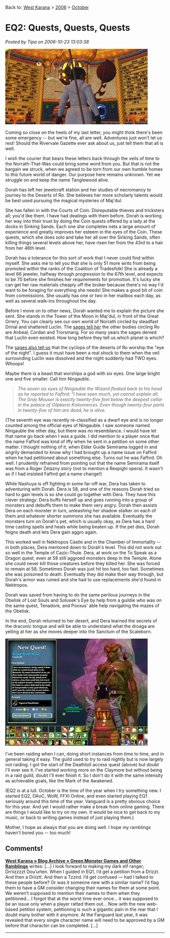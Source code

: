 Back to: [West Karana](/posts/westkarana.md) > [2006](/posts/2006/westkarana.md) > [October](./westkarana.md)
# EQ2: Quests, Quests, Quests

*Posted by Tipa on 2006-10-23 13:03:38*

![Orrery in the Tower of the Moon](../../../uploads/2006/10/orrery.jpg)

Coming so close on the heels of my last letter, you might think there's been some emergency -- but we're fine, all are well. Adventures just won't let us rest! Should the Rivervale Gazette ever ask about us, just tell them that all is well.

I wish the courier that bears these letters back through the veils of time to the Norrath-That-Was could bring some word from you. But that is not the bargain we struck, when we agreed to be torn from our own humble homes to this future world of danger. Our purpose here remains unknown. Yet we struggle on and keep the name Tanglewood alive.

Dorah has left her jewelcraft station and her studies of necromancy to journey to the Deserts of Ro. She believes her more scholarly talents would be best used pursuing the magical mysteries of Maj'dul.

She has fallen in with the Courts of Coin. Disreputable thieves and tricksters all; you'd like them. I have had dealings with them before. Dorah is working her way into their trust by doing the Coin quests offered by a lady at the docks in Sinking Sands. Each one she completes nets a large amount of experience and greatly improves her esteem in the eyes of the Coin. These quests, which she does solo and take her all over the Sinking Sands, often killing things several levels above her, have risen her from the 43rd to a hair from her 46th level.

Dorah has a tolerance for this sort of work that I never could find within myself. She asks me to tell you that she is only 51 more writs from being promoted within the ranks of the Coalition of Tradesfolk! She is already a level 66 jeweler, halfway through progression to the 67th level, and expects to be 70 before she finishes her requirements for promotion. It's lucky she can get her raw materials cheaply off the broker because there's no way I'd want to be foraging for everything she needs! She makes a good bit of coin from commissions. She usually has one or two in her mailbox each day, as well as several walk-ins throughout the day.

Before I move on to other news, Dorah wanted me to explain the picture she sent. She stands in the Tower of the Moon in Maj'dul, in front of the Great Orrery. You can clearly see our own world of Norrath circled by steadfast Drinal and shattered Luclin. The [sages tell her](http://eqiiforums.station.sony.com/eq2/board/print?board.id=lore&message.id=9999&page=1&format=page "Maj'dul Planetarium") the other bodies circling Ro are Anbeal, Cordan and Trorsmang. For so many years the sages denied that Luclin even existed. How long before they tell us which planet is which?

The [sages also tell us](http://eq2players.station.sony.com/en/news_ff.vm?FeatureName=enemy_mastery4 "DoF enemy mastery") that the cyclops of the deserts of Ro worship the "eye of the night". I guess it must have been a real shock to them when the veil surrounding Luclin was dissolved and the night suddenly had TWO eyes. Whoops!

Maybe there is a beast that worships a god with six eyes. One large bright one and five smaller. Call him Ningauble.

> *The seven six eyes of Ningauble the Wizard floated back to his hood as he reported to Fafhrd: "I have seen much, yet cannot explain all. The Gray Mouser is exactly twenty-five feet below the deepest cellar in the palace of Gilpkerio Kistomerces. Even though twenty-four parts in twenty-five of him are dead, he is alive.* 


(The seventh eye was recently re-classified as a dwarf eye and is no longer counted among the official eyes of Ningauble. I saw someone named Ningauble the other day, but there was no resemblance. I would have let that name go back when I was a guide. I did mention to a player once that the name Fafhrd was kind of iffy when he sent in a petition on some other matter. I thought nothing of it, when Elder Guide Semirama logged in and angrily demanded to know why I had brought up a name issue on Fafhrd when he had petitioned about something else. Turns out he was Fafhrd. Oh well. I prudently refrained from pointing out that the name Semirama itself was from a Roger Zelazny story (not to mention a Respighi opera). It wasn't as if I had insisted Fafhrd get a name change!)

While Nashuya is off fighting in some far-off war, Dera has taken to adventuring with Dorah. Dera is 58, and one of the reasons Dorah tried so hard to gain levels is so she could go together with Dera. They have this clever strategy: Dera buffs herself up and goes running into a group of monsters and debuffs them to make them very angry. Dorah then assists Dera on each monster in turn, unleashing her shadow stalker on each of them and whatever shorter summons she has available. Eventually the monsters turn on Dorah's pet, which is usually okay, as Dera has a hard time casting spells and heals while being beaten up. If the pet dies, Dorah feigns death and lets Dera gain aggro again.

This worked well in Nektropos Castle and in the Chamber of Immortality -- in both places, Dera mentored down to Dorah's level. This did not work out so well in the Temple of Cazic-Thule. Dera, at work on the To Speak as a Dragon quest, even at 58 still aggroed monsters deep in the Temple. Alone she could never kill those creatures before they killed her. She was forced to remain at 58. Sometimes Dorah was just hit too hard, too fast. Sometimes she was poisoned to death. Eventually they did make their way through, but Dorah's armor was ruined and she had to use replacements she'd found in Nektropos.

Dorah was saved from having to do the same perilous journeys in the Obelisk of Lost Souls and Solusek's Eye by help from a guildie who was on the same quest, Tenadore, and Poxxus' able help navigating the mazes of the Obelisk.

In the end, Dorah returned to her desert, and Dera learned the secrets of the draconic tongue and will be able to understand what the droaga are yelling at her as she moves deeper into the Sanctum of the Scaleborn.

![Deathtoll Access Quest](../../../uploads/2006/10/deathtoll.jpg)

I've been raiding when I can, doing short instances from time to time, and in general taking it easy. The guild used to try to raid nightly but is now largely not raiding. I got the start of the Deathtoll access quest (above) but doubt I'll ever see it. I've started working more on the Claymore but without being in a raid guild, doubt I'll ever finish it. So I don't do it with the same intensity as achievable goals, like the Mark of the Awakened.

(EQ2 is at a lull. October is the time of the year when I try something new. I started EQ2, DAoC, WoW, FFXI Online, and even started playing EQ1 seriously around this time of the year. Vanguard is a pretty obvious choice for this year. And yet I would rather make a break from online gaming. There are things I would like to try on my own. It would be nice to get back to my music, or back to writing games instead of just playing them.)

Mother, I hope as always that you are doing well. I hope my ramblings haven't bored you -- too much!
## Comments!

**[West Karana &raquo; Blog Archive &raquo; Green Monster Games and Other Ramblings](https://chasingdings.com/?p=430)** writes: [...] I look forward to making my dark elf ranger, Drriizzzzt Dou’urten. When I guided in EQ1, I’d get a petition from a Drizzt. And then a Driiztt. And then a Tzzird. I’d get confused — had I talked to these people before? Or was it someone new with a similar name? I’d flag them to have a GM consider changing their names for them at some point. We weren’t supposed to mention their names to them when they petitioned… I forgot that at the worst time ever once… it was supposed to be an issue only when a player ratted them out… Now with the new web-based petition system, petitioning is such a gigantic pain in the rear that I doubt many bother with it anymore. At the Fanguard last year, it was revealed that every single character name will need to be approved by a GM before that character can be completed. [...]

---

